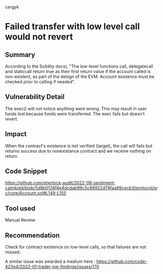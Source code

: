 cergyk
# Failed transfer with low level call would not revert

## Summary

According to the Solidity docs), "The low-level functions call, delegatecall and staticcall return true as their first return value if the account called is non-existent, as part of the design of the EVM. Account existence must be checked prior to calling if needed".

## Vulnerability Detail

The exec() will not notice anything went wrong. This may result in user funds lost because funds were transferred. The exec fails but doesn't revert.

## Impact
When the contract's existence is not verified (target), the call will fails but returns success due to nonexistance contract and we receive nothing on return.

## Code Snippet

https://github.com/sherlock-audit/2022-08-sentiment-calmkidd/blob/5d8b0126f4e4dcdab99c5c89922d74faa99cecb3/protocol/src/core/Account.sol#L149-L155

## Tool used

Manual Review

## Recommendation

Check for contract existence on low-level calls, so that failures are not missed.

A similar issue was awarded a medium here :
https://github.com/code-423n4/2022-01-trader-joe-findings/issues/170